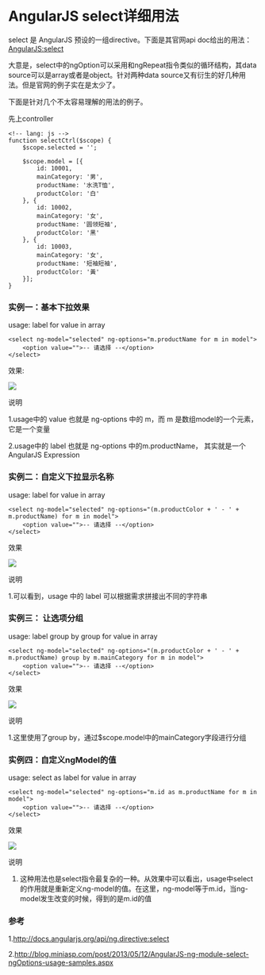 AngularJS select详细用法
========================

select 是 AngularJS 预设的一组directive。下面是其官网api doc给出的用法：[AngularJS:select](http://docs.angularjs.org/api/ng.directive:select)

大意是，select中的ngOption可以采用和ngRepeat指令类似的循环结构，其data source可以是array或者是object。针对两种data source又有衍生的好几种用法。但是官网的例子实在是太少了。

下面是针对几个不太容易理解的用法的例子。

先上controller

    <!-- lang: js -->
    function selectCtrl($scope) {
        $scope.selected = '';

        $scope.model = [{
            id: 10001,
            mainCategory: '男',
            productName: '水洗T恤',
            productColor: '白'
        }, {
            id: 10002,
            mainCategory: '女',
            productName: '圆领短袖',
            productColor: '黑'
        }, {
            id: 10003,
            mainCategory: '女',
            productName: '短袖短袖',
            productColor: '黃'
        }];
    }

### 实例一：基本下拉效果

usage: label for value in array


    <select ng-model="selected" ng-options="m.productName for m in model">
        <option value="">-- 请选择 --</option>
    </select>

效果:

![](http://biangbiangpic.b0.upaiyun.com/blog/1517526dd33e0db82551af16245322ae.png)

说明

1.usage中的 value 也就是 ng-options 中的 m，而 m 是数组model的一个元素，它是一个变量

2.usage中的 label 也就是 ng-options 中的m.productName， 其实就是一个 AngularJS Expression

### 实例二：自定义下拉显示名称

usage: label for value in array


    <select ng-model="selected" ng-options="(m.productColor + ' - ' + m.productName) for m in model">
        <option value="">-- 请选择 --</option>
    </select>

效果

![](http://biangbiangpic.b0.upaiyun.com/blog/eca944e5f7b22a442a2540f5e3172bb7.png)

说明

1.可以看到，usage 中的 label 可以根据需求拼接出不同的字符串

### 实例三： 让选项分组

usage: label group by group for value in array


    <select ng-model="selected" ng-options="(m.productColor + ' - ' + m.productName) group by m.mainCategory for m in model">
        <option value="">-- 请选择 --</option>
    </select>

效果

![](http://biangbiangpic.b0.upaiyun.com/blog/869dbe766f4b7acd7bfb9347599044b2.png)

说明

1.这里使用了group by，通过$scope.model中的mainCategory字段进行分组

### 实例四：自定义ngModel的值

usage: select as label for value in array

    <select ng-model="selected" ng-options="m.id as m.productName for m in model">
        <option value="">-- 请选择 --</option>
    </select>

效果

![](http://biangbiangpic.b0.upaiyun.com/blog/b5d96037c388dac7f4d65c8642856a98.png)

说明

1. 这种用法也是select指令最复杂的一种。从效果中可以看出，usage中select的作用就是重新定义ng-model的值。在这里，ng-model等于m.id，当ng-model发生改变的时候，得到的是m.id的值

### 参考

1.http://docs.angularjs.org/api/ng.directive:select

2.http://blog.miniasp.com/post/2013/05/12/AngularJS-ng-module-select-ngOptions-usage-samples.aspx
